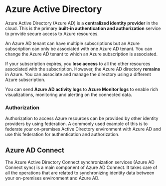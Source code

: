 # Azure Active Directory 
Azure Active Directory (Azure AD) is a **centralized identity provider** in the cloud. This is the primary **built-in authentication and authorization** service to provide secure access to Azure resources.

An Azure AD tenant can have multiple subscriptions but an Azure subscription can only be associated with one Azure AD tenant.
You can change the Azure AD tenant to which an Azure subscription is associated.

If your subscription expires, you **lose access** to all the other resources associated with the subscription. However, the Azure AD directory **remains** in Azure. You can associate and manage the directory using a different Azure subscription.

You can send **Azure AD activity logs** to **Azure Monitor logs** to enable rich visualizations, monitoring and alerting on the connected data.

### Authorization
Authorization to access Azure resources can be provided by other identity providers by using federation.  A commonly used example of this is to federate your on-premises Active Directory environment with Azure AD and use this federation for authentication and authorization. 


## Azure AD Connect
The Azure Active Directory Connect synchronization services (Azure AD Connect sync) is a main component of Azure AD Connect. It takes care of all the operations that are related to synchronizing identity data between your on-premises environment and Azure AD.


